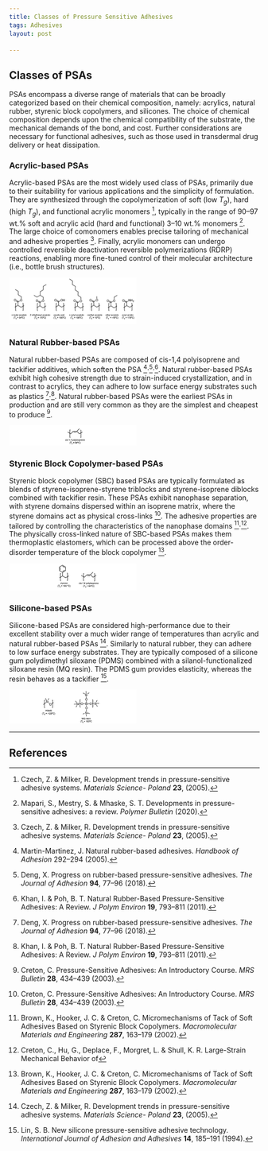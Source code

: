 ```yaml
---
title: Classes of Pressure Sensitive Adhesives
tags: Adhesives
layout: post

---
```


## Classes of PSAs

PSAs encompass a diverse range of materials that can be broadly categorized based on their chemical composition, namely: acrylics, natural rubber, styrenic block copolymers, and silicones. The choice of chemical composition depends upon the chemical compatibility of the substrate, the mechanical demands of the bond, and cost. Further considerations are necessary for functional adhesives, such as those used in transdermal drug delivery or heat dissipation.

### Acrylic-based PSAs

Acrylic-based PSAs are the most widely used class of PSAs, primarily due to their suitability for various applications and the simplicity of formulation. They are synthesized through the copolymerization of soft (low $T_g$), hard (high $T_g$), and functional acrylic monomers [^1], typically in the range of 90–97 wt.% soft and acrylic acid (hard and functional) 3–10 wt.% monomers [^2]. The large choice of comonomers enables precise tailoring of mechanical and adhesive properties [^1]. Finally, acrylic monomers can undergo controlled reversible deactivation reversible polymerizations (RDRP) reactions, enabling more fine-tuned control of their molecular architecture (i.e., bottle brush structures).

<img src="\assets\images\Adhesion\Acrylates.jpg" alt="Acrylates" style="zoom:25%; margin-left: auto; margin-right: auto;" />


### Natural Rubber-based PSAs

Natural rubber-based PSAs are composed of cis-1,4 polyisoprene and tackifier additives, which soften the PSA [^4]‧[^5]‧[^6]. 
Natural rubber-based PSAs exhibit high cohesive strength due to strain-induced crystallization, and in contrast to acrylics, they can adhere to low surface energy substrates such as plastics [^5]‧[^6]. Natural rubber-based PSAs were the earliest PSAs in production and are still very common as they are the simplest and cheapest to produce [^7].

<img src="\assets\images\Adhesion\natural_rubber.jpg" alt="natural rubber" style="zoom:25%; margin-left: auto; margin-right: auto;" />

### Styrenic Block Copolymer-based PSAs

Styrenic block copolymer (SBC) based PSAs are typically formulated as blends of styrene-isoprene-styrene triblocks and styrene-isoprene diblocks combined with tackifier resin. These PSAs exhibit nanophase separation, with styrene domains dispersed within an isoprene matrix, where the styrene domains act as physical cross-links [^7]. The adhesive properties are tailored by controlling the characteristics of the nanophase domains [^8]‧[^9]. The physically cross-linked nature of SBC-based PSAs makes them thermoplastic elastomers, which can be processed above the order-disorder temperature of the block copolymer [^8].

<img src="\assets\images\Adhesion\styrene_isoprene.jpg" alt="Styrene Isoprene" style="zoom:25%; margin-left: auto; margin-right: auto;" />


### Silicone-based PSAs

Silicone-based PSAs are considered high-performance due to their excellent stability over a much wider range of temperatures than acrylic and natural rubber-based PSAs [^1]. Similarly to natural rubber, they can adhere to low surface energy substrates. They are typically composed of a silicone gum polydimethyl siloxane (PDMS) combined with a silanol-functionalized siloxane resin (MQ resin). The PDMS gum provides elasticity, whereas the resin behaves as a tackifier [^10].

<img src="\assets\images\Adhesion\PDMS.jpg" alt="PDMS" style="zoom:25%; margin-left: auto; margin-right: auto;" />

---

## References

[^1]: Czech, Z. & Milker, R. Development trends in pressure-sensitive adhesive systems. *Materials Science- Poland* **23**, (2005).
[^2]: Mapari, S., Mestry, S. & Mhaske, S. T. Developments in pressure-sensitive adhesives: a review. *Polymer Bulletin* (2020).
[^3]: Lobo, S., Sachdeva, S. & Goswami, T. Role of pressure-sensitive adhesives in transdermal drug delivery systems. *Therapeutic Delivery* **7**, 33–48 (2016).
[^4]: Martin-Martinez, J. Natural rubber-based adhesives. *Handbook of Adhesion* 292–294 (2005).
[^5]: Deng, X. Progress on rubber-based pressure-sensitive adhesives. *The Journal of Adhesion* **94**, 77–96 (2018).
[^6]: Khan, I. & Poh, B. T. Natural Rubber-Based Pressure-Sensitive Adhesives: A Review. *J Polym Environ* **19**, 793–811 (2011).
[^7]: Creton, C. Pressure-Sensitive Adhesives: An Introductory Course. *MRS Bulletin* **28**, 434–439 (2003).
[^8]: Brown, K., Hooker, J. C. & Creton, C. Micromechanisms of Tack of Soft Adhesives Based on Styrenic Block Copolymers. *Macromolecular Materials and Engineering* **287**, 163–179 (2002).
[^9]: Creton, C., Hu, G., Deplace, F., Morgret, L. & Shull, K. R. Large-Strain Mechanical Behavior of
[^10]: Lin, S. B. New silicone pressure-sensitive adhesive technology. *International Journal of Adhesion and Adhesives* **14**, 185–191 (1994).